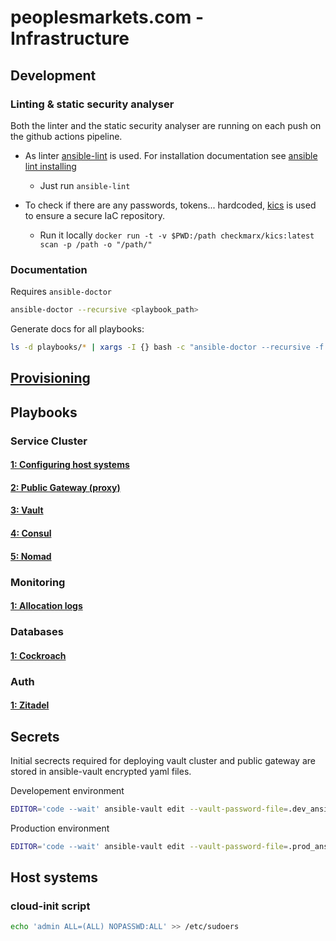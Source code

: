 # peoplesmarkets.com - Infrastructure

## Development

### Linting & static security analyser

Both the linter and the static security analyser are running on each push on the github actions pipeline.

- As linter [ansible-lint](https://ansible.readthedocs.io/projects/lint/) is used. For installation documentation see [ansible lint installing](https://ansible.readthedocs.io/projects/lint/)

  - Just run `ansible-lint`

- To check if there are any passwords, tokens... hardcoded, [kics](https://kics.io/index.html) is used to ensure a secure IaC repository.
  - Run it locally `docker run -t -v $PWD:/path checkmarx/kics:latest scan -p /path -o "/path/"`

### Documentation

Requires `ansible-doctor`

```sh
ansible-doctor --recursive <playbook_path>
```

Generate docs for all playbooks:

```sh
ls -d playbooks/* | xargs -I {} bash -c "ansible-doctor --recursive -f {}"
```

## [Provisioning](./provisioning/)

## Playbooks

### Service Cluster

#### [1: Configuring host systems](./playbooks/host/)

#### [2: Public Gateway (proxy)](./playbooks/public_gateway/)

#### [3: Vault](./playbooks/vault/)

#### [4: Consul](./playbooks/consul/)

#### [5: Nomad](./playbooks/nomad/)

### Monitoring

#### [1: Allocation logs](./playbooks/logging/)

### Databases

#### [1: Cockroach](./playbooks/cockroach/)

### Auth

#### [1: Zitadel](./playbooks/zitadel/)

## Secrets

Initial secrects required for deploying vault cluster and public gateway are stored in ansible-vault encrypted yaml files.

Developement environment

```sh
EDITOR='code --wait' ansible-vault edit --vault-password-file=.dev_ansible_vault_pass vaults/dev.yaml
```

Production environment

```sh
EDITOR='code --wait' ansible-vault edit --vault-password-file=.prod_ansible_vault_pass vaults/prod.yaml
```

## Host systems

### cloud-init script

```sh
echo 'admin ALL=(ALL) NOPASSWD:ALL' >> /etc/sudoers
```

